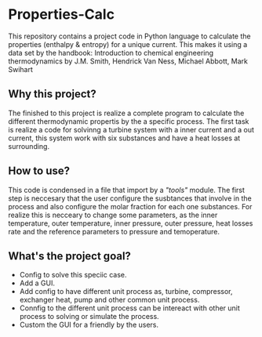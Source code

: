 # Properties-Calc
This repository contains a project code in Python language to calculate the properties (enthalpy &amp; entropy) for a unique current. This makes it using a data set by the handbook: Introduction to chemical engineering thermodynamics by J.M. Smith, Hendrick Van Ness, Michael Abbott, Mark Swihart

## Why this project?
The finished to this project is realize a complete program to calculate the different thermodynamic propertis by the a specific process. The first task is realize a code for solvinng a turbine system with a inner current and a out current, this system work with six substances and have a heat losses at surrounding.

## How to use?
This code is condensed in a file that import by a _"tools"_ module. The first step is neccesary that the user configure the susbtances that involve in the process and also configure the molar fraction for each one substances. For realize this is necceary to change some parameters, as the inner temperature, outer temperature, inner pressure, outer pressure, heat losses rate and the reference parameters to pressure and temoperature.

## What's the project goal?
- Config to solve this speciic case.
- Add a GUI.
- Add config to have different unit process as, turbine, compressor, exchanger heat, pump and other common unit process.
- Connfig to the different unit process can be intereact with other unit process to solving or simulate the process.
- Custom the GUI for a friendly by the users.